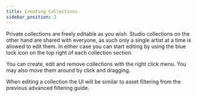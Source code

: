 ```yaml
---
title: Creating Collections
sidebar_position: 2
---
```


Private collections are freely editable as you wish. Studio collections on the other hand are shared with everyone, as such only a single artist at a time is allowed to edit them. In either case you can start editing by using the blue lock icon on the top right of each collection section.

You can create, edit and remove collections with the right click menu. You may also move them around by click and dragging.

When editing a collection the UI will be similar to asset filtering from the previous advanced filtering guide.
